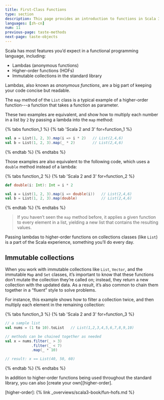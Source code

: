 ```yaml
---
title: First-Class Functions
type: section
description: This page provides an introduction to functions in Scala 3.
languages: [zh-cn]
num: 11
previous-page: taste-methods
next-page: taste-objects
---
```



Scala has most features you’d expect in a functional programming language, including:

- Lambdas (anonymous functions)
- Higher-order functions (HOFs)
- Immutable collections in the standard library

Lambdas, also known as _anonymous functions_, are a big part of keeping your code concise but readable.

The `map` method of the `List` class is a typical example of a higher-order function---a function that takes a function as parameter.

These two examples are equivalent, and show how to multiply each number in a list by `2` by passing a lambda into the `map` method:


{% tabs function_1 %}
{% tab 'Scala 2 and 3' for=function_1 %}
```scala
val a = List(1, 2, 3).map(i => i * 2)   // List(2,4,6)
val b = List(1, 2, 3).map(_ * 2)        // List(2,4,6)
```
{% endtab %}
{% endtabs %}

Those examples are also equivalent to the following code, which uses a `double` method instead of a lambda:


{% tabs function_2 %}
{% tab 'Scala 2 and 3' for=function_2 %}
```scala
def double(i: Int): Int = i * 2

val a = List(1, 2, 3).map(i => double(i))   // List(2,4,6)
val b = List(1, 2, 3).map(double)           // List(2,4,6)
```
{% endtab %}
{% endtabs %}

> If you haven’t seen the `map` method before, it applies a given function to every element in a list, yielding a new list that contains the resulting values.

Passing lambdas to higher-order functions on collections classes (like `List`) is a part of the Scala experience, something you’ll do every day.

## Immutable collections

When you work with immutable collections like `List`, `Vector`, and the immutable `Map` and `Set` classes, it’s important to know that these functions don’t mutate the collection they’re called on; instead, they return a new collection with the updated data.
As a result, it’s also common to chain them together in a “fluent” style to solve problems.

For instance, this example shows how to filter a collection twice, and then multiply each element in the remaining collection:


{% tabs function_3 %}
{% tab 'Scala 2 and 3' for=function_3 %}
```scala
// a sample list
val nums = (1 to 10).toList   // List(1,2,3,4,5,6,7,8,9,10)

// methods can be chained together as needed
val x = nums.filter(_ > 3)
            .filter(_ < 7)
            .map(_ * 10)

// result: x == List(40, 50, 60)
```
{% endtab %}
{% endtabs %}

In addition to higher-order functions being used throughout the standard library, you can also [create your own][higher-order].

[higher-order]: {% link _overviews/scala3-book/fun-hofs.md %}

